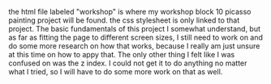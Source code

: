 the html file labeled "workshop" is where my workshop block 10 picasso painting project will be found. the css stylesheet is only linked to that project.
The basic fundamentals of this project I somewhat understand, but as far as fitting the page to different screen sizes, I still need to work on and do some more research on how that works, because I really am just unsure at this time on how to appy that.
The only other thing I felt like I was confused on was the z index. I could not get it to do anything no matter what I tried, so I will have to do some more work on that as well.